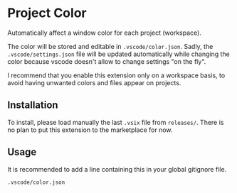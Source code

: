 # Project Color

Automatically affect a window color for each project (workspace).

The color will be stored and editable in `.vscode/color.json`.
Sadly, the `.vscode/settings.json` file will be updated automatically while changing the color because vscode doesn't allow to change settings "on the fly".

I recommend that you enable this extension only on a workspace basis, to avoid having unwanted colors and files appear on projects.

## Installation

To install, please load manually the last `.vsix` file from `releases/`.
There is no plan to put this extension to the marketplace for now.

## Usage

It is recommended to add a line containing this in your global gitignore file.
```
.vscode/color.json
```
